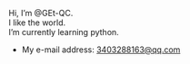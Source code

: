Hi, I’m @GEt-QC.   
I like the world.   
I’m currently learning python.   
- My e-mail address: 3403288163@qq.com
